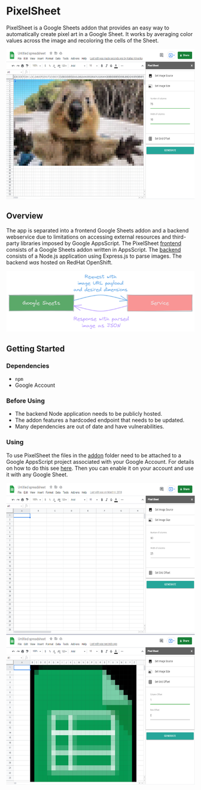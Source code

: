 # PixelSheet

PixelSheet is a Google Sheets addon that provides an easy way to automatically create pixel art in a Google Sheet. It works by averaging color values across the image and recoloring the cells of the Sheet.

<p align="center">
   <img src="assets/happy.png" height="400" alt="Example 1"/>
</p>

## Overview

The app is separated into a frontend Google Sheets addon and a backend webservice due to limitations on accessing external resources and third-party libraries imposed by Google AppsScript. The PixelSheet [frontend](addon/) consists of a Google Sheets addon written in AppsScript. The [backend](service/) consists of a Node.js application using Express.js to parse images. The backend _was_ hosted on RedHat OpenShift.

<p align="center">
   <img src="assets/architecture.png" alt="Architecture"/> 
</p>

## Getting Started

### Dependencies

* `npm`
* Google Account

### Before Using

* The backend Node application needs to be publicly hosted.
* The addon features a hardcoded endpoint that needs to be updated.
* Many dependencies are out of date and have vulnerabilities.

### Using

To use PixelSheet the files in the [addon](addon/) folder need to be attached to a Google AppsScript project associated with your Google Account. For details on how to do this see [here](https://developers.google.com/apps-script/overview). Then you can enable it on your account and use it with any Google Sheet.

<p align="center">
   <img src="assets/image-size.png" height="400" alt="Example 2"/> 
   <img src="assets/sheets-logo.png" height="400" alt="Example 3"/> 
</p>